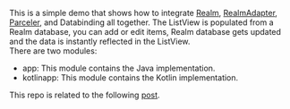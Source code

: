 This is a simple demo that shows how to integrate [Realm](https://github.com/realm/realm-java), 
[RealmAdapter](https://github.com/realm/realm-android-adapters), [Parceler](https://github.com/johncarl81/parceler), and Databinding all together. 
The ListView is populated from a Realm database, you can add or edit items, Realm database gets updated and the data is instantly reflected in the ListView.  
There are two modules:
* app: This module contains the Java implementation.  
* kotlinapp: This module contains the Kotlin implementation.  

This repo is related to the following [post](http://mobiledevhub.com/2018/01/09/android-listview-populating-listview-from-realm/).  

